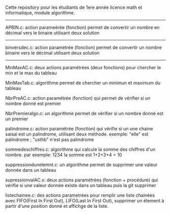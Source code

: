 Cette repository pour les étudiants de 1ere année licence math et informatique, module algorithme.
****************************************************************************************************************
APBIN.c: 
 action parameérée (fonction) permet de convertir un nombre en décimal vers le binaire utilisant deux solution
****************************************************************************************************************
binversdec.c:
 action paramétrée (fonction) permet de convertir un nombre binaire vers le décimal  utilisant deux solution
****************************************************************************************************************
MinMaxAC.c:
 deux actions paramétrées (deux fonctions) pour chercher le min et le max du tableau

MinMaxTab.c:
 algorithme permet de chercher un minimun et maximum du tableau 

NbrPreAC.c:
 action paramétrée (fonction) qui permet de vérifier si un nombre donné est premier

NbrPremieralgo.c:
 un algorithme permet de vérifier si un nombre donné est un premier

palindrome.c:
 action paramétrée (fonction) qui vérifie si un une chaine saisai est un palindrome, utilisant deux méthode. 
 exemple: "elle" est palindrome ; "usthb"  n'est pas palindrome

sommedeschiffres.c:
 algorithme qui calcule la somme des chiffres d'un nombre. par exemple: 1234 la somme est 1+2+3+4 = 10

suppressiondunelemnt.c:
 un algorithme permet de supprimer une valeur donnée dans un tableau

supressionvalAC.x:
 deux actions paramétrées (fonction + procédure) qui vérifie si une valeur donnée existe dans un tableau puis la git supprimer

listechainee.c:
 des actions parametrées pour remplir une liste chainées avec FIFO(First In First Out), LIFO(Last In First Out), supprimer un élement à partir d'une position donné et affichge de la liste.